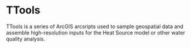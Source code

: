 TTools
======

TTools is a series of ArcGIS arcsripts used to sample geospatial data and assemble high-resolution inputs for the Heat Source model or other water quality analysis.
